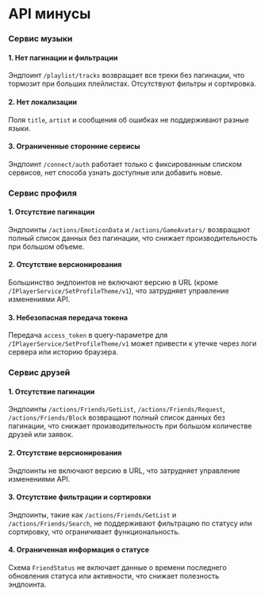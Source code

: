 # API минусы


### Сервис музыки

#### 1. Нет пагинации и фильтрации
Эндпоинт `/playlist/tracks` возвращает все треки без пагинации, что тормозит при больших плейлистах. Отсутствуют фильтры и сортировка.

#### 2. Нет локализации
Поля `title`, `artist` и сообщения об ошибках не поддерживают разные языки.

#### 3. Ограниченные сторонние сервисы
Эндпоинт `/connect/auth` работает только с фиксированным списком сервисов, нет способа узнать доступные или добавить новые.

### Сервис профиля

#### 1. Отсутствие пагинации
Эндпоинты `/actions/EmoticonData` и `/actions/GameAvatars/` возвращают полный список данных без пагинации, что снижает производительность при большом объеме.

#### 2. Отсутствие версионирования
Большинство эндпоинтов не включают версию в URL (кроме `/IPlayerService/SetProfileTheme/v1`), что затрудняет управление изменениями API.

#### 3. Небезопасная передача токена
Передача `access_token` в query-параметре для `/IPlayerService/SetProfileTheme/v1` может привести к утечке через логи сервера или историю браузера.

### Сервис друзей

#### 1. Отсутствие пагинации
Эндпоинты `/actions/Friends/GetList`, `/actions/Friends/Request`, `/actions/Friends/Block` возвращают полный список данных без пагинации, что снижает производительность при большом количестве друзей или заявок.

#### 2. Отсутствие версионирования
Эндпоинты не включают версию в URL, что затрудняет управление изменениями API.

#### 3. Отсутствие фильтрации и сортировки
Эндпоинты, такие как `/actions/Friends/GetList` и `/actions/Friends/Search`, не поддерживают фильтрацию по статусу или сортировку, что ограничивает функциональность.

#### 4. Ограниченная информация о статусе
Схема `FriendStatus` не включает данные о времени последнего обновления статуса или активности, что снижает полезность эндпоинта.
